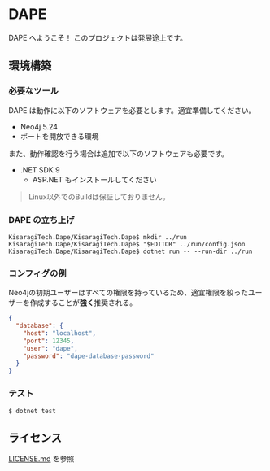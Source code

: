 # DAPE

DAPE へようこそ！
このプロジェクトは発展途上です。

## 環境構築

### 必要なツール

DAPE は動作に以下のソフトウェアを必要とします。適宜準備してください。

* Neo4j 5.24
* ポートを開放できる環境

また、動作確認を行う場合は追加で以下のソフトウェアも必要です。
* .NET SDK 9
    * ASP.NET もインストールしてください
> Linux以外でのBuildは保証しておりません。
### DAPE の立ち上げ

```shell
KisaragiTech.Dape/KisaragiTech.Dape$ mkdir ../run
KisaragiTech.Dape/KisaragiTech.Dape$ "$EDITOR" ../run/config.json
KisaragiTech.Dape/KisaragiTech.Dape$ dotnet run -- --run-dir ../run
```

### コンフィグの例

Neo4jの初期ユーザーはすべての権限を持っているため、適宜権限を絞ったユーザーを作成することが**強く**推奨される。
```json
{
  "database": {
    "host": "localhost",
    "port": 12345,
    "user": "dape",
    "password": "dape-database-password"
  }
}
```

### テスト
```shell
$ dotnet test
```

## ライセンス
[LICENSE.md](./LICENSE.md) を参照
